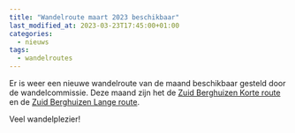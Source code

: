 ```yaml
---
title: "Wandelroute maart 2023 beschikbaar"
last_modified_at: 2023-03-23T17:45:00+01:00
categories:
  - nieuws
tags:
  - wandelroutes
---
```


Er is weer een nieuwe wandelroute van de maand beschikbaar gesteld door de wandelcommissie. Deze maand zijn het de [Zuid Berghuizen Korte route](/wandelroutes/zuid-berghuizen-korte-route/) en de [Zuid Berghuizen Lange route](/wandelroutes/zuid-berghuizen-lange-route/).

Veel wandelplezier!